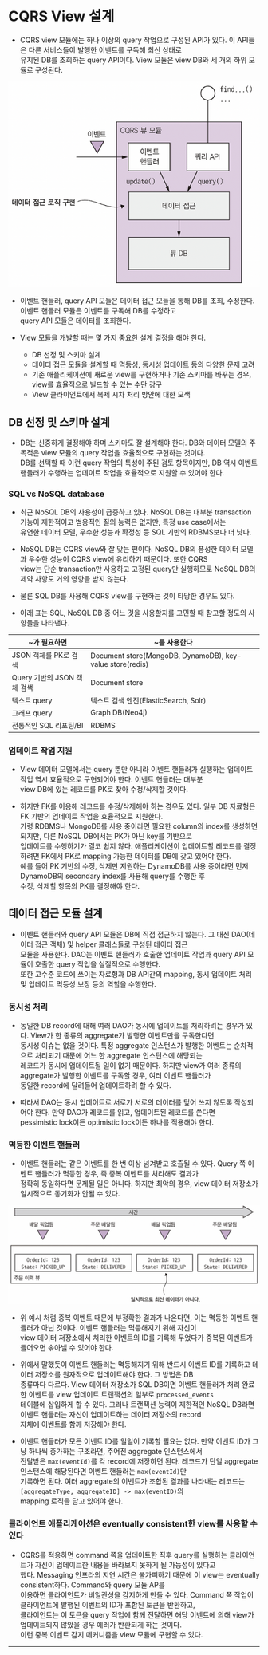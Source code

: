 # CQRS View 설계

- CQRS view 모듈에는 하나 이상의 query 작업으로 구성된 API가 있다. 이 API들은 다른 서비스들이 발행한 이벤트를 구독해 최신 상태로  
  유지된 DB를 조회하는 query API이다. View 모듈은 view DB와 세 개의 하위 모듈로 구성된다.

![picture 12](/images/MSAP_7_10.png)

- 이벤트 핸들러, query API 모듈은 데이터 접근 모듈을 통해 DB를 조회, 수정한다. 이벤트 핸들러 모듈은 이벤트를 구독해 DB를 수정하고  
  query API 모듈은 데이터를 조회한다.

- View 모듈을 개발할 때는 몇 가지 중요한 설계 결정을 해야 한다.

  - DB 선정 및 스키마 설계
  - 데이터 접근 모듈을 설계할 때 멱등성, 동시성 업데이트 등의 다양한 문제 고려
  - 기존 애플리케이션에 새로운 view를 구현하거나 기존 스키마를 바꾸는 경우, view를 효율적으로 빌드할 수 있는 수단 강구
  - View 클라이언트에서 복제 시차 처리 방안에 대한 모색

## DB 선정 및 스키마 설계

- DB는 신중하게 결정해야 하며 스키마도 잘 설계해야 한다. DB와 데이터 모델의 주 목적은 view 모듈의 query 작업을 효율적으로 구현하는 것이다.  
  DB를 선택할 때 이런 query 작업의 특성이 주된 검토 항목이지만, DB 역시 이벤트 핸들러가 수행하는 업데이트 작업을 효율적으로 지원할 수 있어야 한다.

### SQL vs NoSQL database

- 최근 NoSQL DB의 사용성이 급증하고 있다. NoSQL DB는 대부분 transaction 기능이 제한적이고 범용적인 질의 능력은 없지만, 특정 use case에서는  
  유연한 데이터 모델, 우수한 성능과 확정성 등 SQL 기반의 RDBMS보다 더 낫다.

- NoSQL DB는 CQRS view와 잘 맞는 편이다. NoSQL DB의 풍성한 데이터 모델과 우수한 성능이 CQRS view에 유리하기 때문이다. 또한 CQRS  
  view는 단순 transaction만 사용하고 고정된 query만 실행하므로 NoSQL DB의 제약 사항도 거의 영향을 받지 않는다.

- 물론 SQL DB를 사용해 CQRS view를 구현하는 것이 타당한 경우도 있다.

- 아래 표는 SQL, NoSQL DB 중 어느 것을 사용할지를 고민할 때 참고할 정도의 사항들을 나타낸다.

| ~가 필요하면                | ~를 사용한다                                              |
| --------------------------- | --------------------------------------------------------- |
| JSON 객체를 PK로 검색       | Document store(MongoDB, DynamoDB), key-value store(redis) |
| Query 기반의 JSON 객체 검색 | Document store                                            |
| 텍스트 query                | 텍스트 검색 엔진(ElasticSearch, Solr)                     |
| 그래프 query                | Graph DB(Neo4j)                                           |
| 전통적인 SQL 리포팅/BI      | RDBMS                                                     |

### 업데이트 작업 지원

- View 데이터 모델에서는 query 뿐만 아니라 이벤트 핸들러가 실행하는 업데이트 작업 역시 효율적으로 구현되어야 한다. 이벤트 핸들러는 대부분  
  view DB에 있는 레코드를 PK로 찾아 수정/삭제할 것이다.

- 하지만 FK를 이용해 레코드를 수정/삭제해야 하는 경우도 있다. 일부 DB 자료형은 FK 기반의 업데이트 작업을 효율적으로 지원한다.  
  가령 RDBMS나 MongoDB를 사용 중이라면 필요한 column의 index를 생성하면 되지만, 다른 NoSQL DB에서는 PK가 아닌 key를 기반으로  
  업데이트를 수행하기가 결코 쉽지 않다. 애플리케이션이 업데이트할 레코드를 결정하려면 FK에서 PK로 mapping 가능한 데이터를 DB에 갖고 있어야 한다.  
  예를 들어 PK 기반의 수정, 삭제만 지원하는 DynamoDB를 사용 중이라면 먼저 DynamoDB의 secondary index를 사용해 query를 수행한 후  
  수정, 삭제할 항목의 PK를 결정해야 한다.

## 데이터 접근 모듈 설계

- 이벤트 핸들러와 query API 모듈은 DB에 직접 접근하지 않는다. 그 대신 DAO(데이터 접근 객체) 및 helper 클래스들로 구성된 데이터 접근  
  모듈을 사용한다. DAO는 이벤트 핸들러가 호출한 업데이트 작업과 query API 모듈이 호출한 query 작업을 실질적으로 수행한다.  
  또한 고수준 코드에 쓰이는 자료형과 DB API간의 mapping, 동시 업데이트 처리 및 업데이트 멱등성 보장 등의 역할을 수행한다.

### 동시성 처리

- 동일한 DB record에 대해 여러 DAO가 동시에 업데이트를 처리하려는 경우가 있다. View가 한 종류의 aggregate가 발행한 이벤트만을 구독한다면  
  동시성 이슈는 없을 것이다. 특정 aggregate 인스턴스가 발행한 이벤트는 순차적으로 처리되기 때문에 어느 한 aggregate 인스턴스에 해당되는  
  레코드가 동시에 업데이트될 일이 없기 때문이다. 하지만 view가 여러 종류의 aggregate가 발행한 이벤트를 구독할 경우, 여러 이벤트 핸들러가  
  동일한 record에 달려들어 업데이트하려 할 수 있다.

- 따라서 DAO는 동시 업데이트로 서로가 서로의 데이터를 덮어 쓰지 않도록 작성되어야 한다. 만약 DAO가 레코드를 읽고, 업데이트된 레코드를 쓴다면  
  pessimistic lock이든 optimistic lock이든 하나를 적용해야 한다.

### 멱등한 이벤트 핸들러

- 이벤트 핸들러는 같은 이벤트를 한 번 이상 넘겨받고 호출될 수 있다. Query 쪽 이벤트 핸들러가 멱등한 경우, 즉 중복 이벤트를 처리해도 결과가  
  정확히 동일하다면 문제될 일은 아니다. 하지만 최악의 경우, view 데이터 저장소가 일시적으로 동기화가 안될 수 있다.

![picture 13](/images/MSAP_7_11.png)

- 위 예시 처럼 중복 이벤트 때문에 부정확한 결과가 나온다면, 이는 멱등한 이벤트 핸들러가 아닌 것이다. 이벤트 핸들러는 멱등해지기 위해 자신이  
  view 데이터 저장소에서 처리한 이벤트의 ID를 기록해 두었다가 중복된 이벤트가 들어오면 솎아낼 수 있어야 한다.

- 위에서 말했듯이 이벤트 핸들러는 멱등해지기 위해 반드시 이벤트 ID를 기록하고 데이터 저장소를 원자적으로 업데이트해야 한다. 그 방법은 DB  
  종류마다 다르다. View 데이터 저장소가 SQL DB이면 이벤트 핸들러가 처리 완료한 이벤트를 view 업데이트 트랜잭션의 일부로 `processed_events`  
  테이블에 삽입하게 할 수 있다. 그러나 트랜잭션 능력이 제한적인 NoSQL DB라면 이벤트 핸들러는 자신이 업데이트하는 데이터 저장소의 record  
  자체에 이벤트를 함께 저장해야 한다.

- 이벤트 핸들러가 모든 이벤트 ID를 일일이 기록할 필요는 없다. 만약 이벤트 ID가 그냥 하나씩 증가하는 구조라면, 주어진 aggregate 인스턴스에서  
  전달받은 `max(eventId)`를 각 record에 저장하면 된다. 레코드가 단일 aggregate 인스턴스에 해당된다면 이벤트 핸들러는 `max(eventId)`만  
  기록하면 된다. 여러 aggregate의 이벤트가 조합된 결과를 나타내는 레코드는 `[aggregateType, aggregateID] -> max(eventID)`의  
  mapping 로직을 담고 있어야 한다.

### 클라이언트 애플리케이션은 eventually consistent한 view를 사용할 수 있다

- CQRS를 적용하면 command 쪽을 업데이트한 직후 query를 실행하는 클라이언트가 자신이 업데이트한 내용을 바라보지 못하게 될 가능성이 있다고  
  했다. Messaging 인프라의 지연 시간은 불가피하기 때문에 이 view는 eventually consistent하다. Command와 query 모듈 AP를  
  이용하면 클라이언트가 비일관성을 감지하게 만들 수 있다. Command 쪽 작업이 클라이언트에 발행된 이벤트의 ID가 포함된 토큰을 반환하고,  
  클라이언트는 이 토큰을 query 작업에 함께 전달하면 해당 이벤트에 의해 view가 업데이트되지 않았을 경우 에러가 반환되게 하는 것이다.  
  이런 중복 이벤트 감지 메커니즘을 view 모듈에 구현할 수 있다.

---
